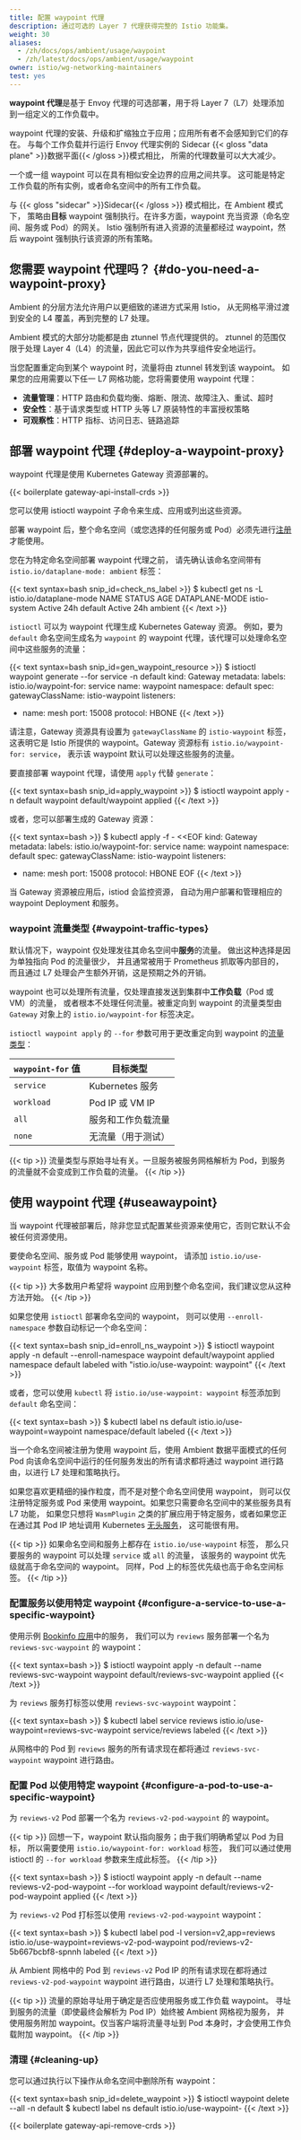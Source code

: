 ```yaml
---
title: 配置 waypoint 代理
description: 通过可选的 Layer 7 代理获得完整的 Istio 功能集。
weight: 30
aliases:
  - /zh/docs/ops/ambient/usage/waypoint
  - /zh/latest/docs/ops/ambient/usage/waypoint
owner: istio/wg-networking-maintainers
test: yes
---
```


**waypoint 代理**是基于 Envoy 代理的可选部署，用于将 Layer 7（L7）处理添加到一组定义的工作负载中。

waypoint 代理的安装、升级和扩缩独立于应用；应用所有者不会感知到它们的存在。
与每个工作负载并行运行 Envoy 代理实例的 Sidecar {{< gloss "data plane" >}}数据平面{{< /gloss >}}模式相比，
所需的代理数量可以大大减少。

一个或一组 waypoint 可以在具有相似安全边界的应用之间共享。
这可能是特定工作负载的所有实例，或者命名空间中的所有工作负载。

与 {{< gloss "sidecar" >}}Sidecar{{< /gloss >}} 模式相比，在 Ambient 模式下，
策略由**目标** waypoint 强制执行。在许多方面，waypoint 充当资源（命名空间、服务或 Pod）的网关。
Istio 强制所有进入资源的流量都经过 waypoint，然后 waypoint 强制执行该资源的所有策略。

## 您需要 waypoint 代理吗？ {#do-you-need-a-waypoint-proxy}

Ambient 的分层方法允许用户以更细致的递进方式采用 Istio，
从无网格平滑过渡到安全的 L4 覆盖，再到完整的 L7 处理。

Ambient 模式的大部分功能都是由 ztunnel 节点代理提供的。
ztunnel 的范围仅限于处理 Layer 4（L4）的流量，因此它可以作为共享组件安全地运行。

当您配置重定向到某个 waypoint 时，流量将由 ztunnel 转发到该 waypoint。
如果您的应用需要以下任一 L7 网格功能，您将需要使用 waypoint 代理：

* **流量管理**：HTTP 路由和负载均衡、熔断、限流、故障注入、重试、超时
* **安全性**：基于请求类型或 HTTP 头等 L7 原装特性的丰富授权策略
* **可观察性**：HTTP 指标、访问日志、链路追踪

## 部署 waypoint 代理 {#deploy-a-waypoint-proxy}

waypoint 代理是使用 Kubernetes Gateway 资源部署的。

{{< boilerplate gateway-api-install-crds >}}

您可以使用 istioctl waypoint 子命令来生成、应用或列出这些资源。

部署 waypoint 后，整个命名空间（或您选择的任何服务或 Pod）必须先进行[注册](#useawaypoint)才能使用。

您在为特定命名空间部署 waypoint 代理之前，
请先确认该命名空间带有 `istio.io/dataplane-mode: ambient` 标签：

{{< text syntax=bash snip_id=check_ns_label >}}
$ kubectl get ns -L istio.io/dataplane-mode
NAME              STATUS   AGE   DATAPLANE-MODE
istio-system      Active   24h
default           Active   24h   ambient
{{< /text >}}

`istioctl` 可以为 waypoint 代理生成 Kubernetes Gateway 资源。
例如，要为 `default` 命名空间生成名为 `waypoint` 的 waypoint 代理，该代理可以处理命名空间中这些服务的流量：

{{< text syntax=bash snip_id=gen_waypoint_resource >}}
$ istioctl waypoint generate --for service -n default
kind: Gateway
metadata:
  labels:
    istio.io/waypoint-for: service
  name: waypoint
  namespace: default
spec:
  gatewayClassName: istio-waypoint
  listeners:
  - name: mesh
    port: 15008
    protocol: HBONE
{{< /text >}}

请注意，Gateway 资源具有设置为 `gatewayClassName` 的 `istio-waypoint` 标签，
这表明它是 Istio 所提供的 waypoint。Gateway 资源标有 `istio.io/waypoint-for: service`，
表示该 waypoint 默认可以处理这些服务的流量。

要直接部署 waypoint 代理，请使用 `apply` 代替 `generate`：

{{< text syntax=bash snip_id=apply_waypoint >}}
$ istioctl waypoint apply -n default
waypoint default/waypoint applied
{{< /text >}}

或者，您可以部署生成的 Gateway 资源：

{{< text syntax=bash >}}
$ kubectl apply -f - <<EOF
kind: Gateway
metadata:
  labels:
    istio.io/waypoint-for: service
  name: waypoint
  namespace: default
spec:
  gatewayClassName: istio-waypoint
  listeners:
  - name: mesh
    port: 15008
    protocol: HBONE
EOF
{{< /text >}}

当 Gateway 资源被应用后，istiod 会监控资源，
自动为用户部署和管理相应的 waypoint Deployment 和服务。

### waypoint 流量类型 {#waypoint-traffic-types}

默认情况下，waypoint 仅处理发往其命名空间中**服务**的流量。
做出这种选择是因为单独指向 Pod 的流量很少，
并且通常被用于 Prometheus 抓取等内部目的，
而且通过 L7 处理会产生额外开销，这是预期之外的开销。

waypoint 也可以处理所有流量，仅处理直接发送到集群中**工作负载**（Pod 或 VM）的流量，
或者根本不处理任何流量。被重定向到 waypoint 的流量类型由
`Gateway` 对象上的 `istio.io/waypoint-for` 标签决定。

`istioctl waypoint apply` 的 `--for` 参数可用于更改重定向到 waypoint
的[流量类型](#waypoint-traffic-types)：

| `waypoint-for` 值 | 目标类型             |
|------------------|----------------------|
| `service`        | Kubernetes 服务      |
| `workload`       | Pod IP 或 VM IP      |
| `all`            | 服务和工作负载流量     |
| `none`           | 无流量（用于测试）     |

{{< tip >}}
流量类型与原始寻址有关。一旦服务被服务网格解析为 Pod，到服务的流量就不会变成到工作负载的流量。
{{< /tip >}}

## 使用 waypoint 代理 {#useawaypoint}

当 waypoint 代理被部署后，除非您显式配置某些资源来使用它，否则它默认不会被任何资源使用。

要使命名空间、服务或 Pod 能够使用 waypoint，
请添加 `istio.io/use-waypoint` 标签，取值为 waypoint 名称。

{{< tip >}}
大多数用户希望将 waypoint 应用到整个命名空间，我们建议您从这种方法开始。
{{< /tip >}}

如果您使用 `istioctl` 部署命名空间的 waypoint，
则可以使用 `--enroll-namespace` 参数自动标记一个命名空间：

{{< text syntax=bash snip_id=enroll_ns_waypoint >}}
$ istioctl waypoint apply -n default --enroll-namespace
waypoint default/waypoint applied
namespace default labeled with "istio.io/use-waypoint: waypoint"
{{< /text >}}

或者，您可以使用 `kubectl` 将 `istio.io/use-waypoint: waypoint` 标签添加到 `default` 命名空间：

{{< text syntax=bash >}}
$ kubectl label ns default istio.io/use-waypoint=waypoint
namespace/default labeled
{{< /text >}}

当一个命名空间被注册为使用 waypoint 后，使用 Ambient 数据平面模式的任何 Pod
向该命名空间中运行的任何服务发出的所有请求都将通过 waypoint 进行路由，以进行 L7 处理和策略执行。

如果您喜欢更精细的操作粒度，而不是对整个命名空间使用 waypoint，
则可以仅注册特定服务或 Pod 来使用 waypoint。如果您只需要命名空间中的某些服务具有 L7 功能，
如果您只想将 `WasmPlugin` 之类的扩展应用于特定服务，或者如果您正在通过其 Pod IP 地址调用 Kubernetes
[无头服务](https://kubernetes.io/zh-cn/docs/concepts/services-networking/service/#headless-services)，
这可能很有用。

{{< tip >}}
如果命名空间和服务上都存在 `istio.io/use-waypoint` 标签，
那么只要服务的 waypoint 可以处理 `service` 或 `all` 的流量，
该服务的 waypoint 优先级就高于命名空间的 waypoint。
同样，Pod 上的标签优先级也高于命名空间标签。
{{< /tip >}}

### 配置服务以使用特定 waypoint {#configure-a-service-to-use-a-specific-waypoint}

使用示例 [Bookinfo 应用](/zh/docs/examples/bookinfo/)中的服务，
我们可以为 `reviews` 服务部署一个名为 `reviews-svc-waypoint` 的 waypoint：

{{< text syntax=bash >}}
$ istioctl waypoint apply -n default --name reviews-svc-waypoint
waypoint default/reviews-svc-waypoint applied
{{< /text >}}

为 `reviews` 服务打标签以使用 `reviews-svc-waypoint` waypoint：

{{< text syntax=bash >}}
$ kubectl label service reviews istio.io/use-waypoint=reviews-svc-waypoint
service/reviews labeled
{{< /text >}}

从网格中的 Pod 到 `reviews` 服务的所有请求现在都将通过
`reviews-svc-waypoint` waypoint 进行路由。

### 配置 Pod 以使用特定 waypoint {#configure-a-pod-to-use-a-specific-waypoint}

为 `reviews-v2` Pod 部署一个名为 `reviews-v2-pod-waypoint` 的 waypoint。

{{< tip >}}
回想一下，waypoint 默认指向服务；由于我们明确希望以 Pod 为目标，
所以需要使用 `istio.io/waypoint-for: workload` 标签，
我们可以通过使用 istioctl 的 `--for workload` 参数来生成此标签。
{{< /tip >}}

{{< text syntax=bash >}}
$ istioctl waypoint apply -n default --name reviews-v2-pod-waypoint --for workload
waypoint default/reviews-v2-pod-waypoint applied
{{< /text >}}

为 `reviews-v2` Pod 打标签以使用 `reviews-v2-pod-waypoint` waypoint：

{{< text syntax=bash >}}
$ kubectl label pod -l version=v2,app=reviews istio.io/use-waypoint=reviews-v2-pod-waypoint
pod/reviews-v2-5b667bcbf8-spnnh labeled
{{< /text >}}

从 Ambient 网格中的 Pod 到 `reviews-v2` Pod IP 的所有请求现在都将通过
`reviews-v2-pod-waypoint` waypoint 进行路由，以进行 L7 处理和策略执行。

{{< tip >}}
流量的原始寻址用于确定是否应使用服务或工作负载 waypoint。
寻址到服务的流量（即使最终会解析为 Pod IP）始终被 Ambient 网格视为服务，
并使用服务附加 waypoint。仅当客户端将流量寻址到 Pod 本身时，才会使用工作负载附加 waypoint。
{{< /tip >}}

### 清理 {#cleaning-up}

您可以通过执行以下操作从命名空间中删除所有 waypoint：

{{< text syntax=bash snip_id=delete_waypoint >}}
$ istioctl waypoint delete --all -n default
$ kubectl label ns default istio.io/use-waypoint-
{{< /text >}}

{{< boilerplate gateway-api-remove-crds >}}
